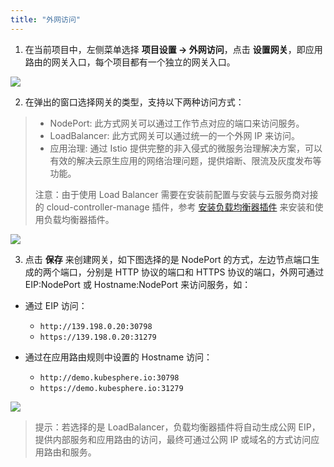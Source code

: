 ```yaml
---
title: "外网访问"
---
```


1. 在当前项目中，左侧菜单选择 **项目设置 → 外网访问**，点击 **设置网关**，即应用路由的网关入口，每个项目都有一个独立的网关入口。

![](https://pek3b.qingstor.com/kubesphere-docs/png/20190514095021.png)

2. 在弹出的窗口选择网关的类型，支持以下两种访问方式：

> - NodePort: 此方式网关可以通过工作节点对应的端口来访问服务。
> - LoadBalancer: 此方式网关可以通过统一的一个外网 IP 来访问。
> - 应用治理: 通过 Istio 提供完整的非入侵式的微服务治理解决方案，可以有效的解决云原生应用的网络治理问题，提供熔断、限流及灰度发布等功能。
>
> 注意：由于使用 Load Balancer 需要在安装前配置与安装与云服务商对接的 cloud-controller-manage 插件，参考 [安装负载均衡器插件](../../installation/qingcloud-lb) 来安装和使用负载均衡器插件。

![](https://pek3b.qingstor.com/kubesphere-docs/png/20190514095052.png)

3. 点击 **保存** 来创建网关，如下图选择的是 NodePort 的方式，左边节点端口生成的两个端口，分别是 HTTP 协议的端口和 HTTPS 协议的端口，外网可通过 EIP:NodePort 或 Hostname:NodePort 来访问服务，如：


- 通过 EIP 访问：
  - `http://139.198.0.20:30798`
  - `https://139.198.0.20:31279`

- 通过在应用路由规则中设置的 Hostname 访问：
  - `http://demo.kubesphere.io:30798`
  - `https://demo.kubesphere.io:31279`


![](https://pek3b.qingstor.com/kubesphere-docs/png/20190514095320.png)

> 提示：若选择的是 LoadBalancer，负载均衡器插件将自动生成公网 EIP，提供内部服务和应用路由的访问，最终可通过公网 IP 或域名的方式访问应用路由和服务。

